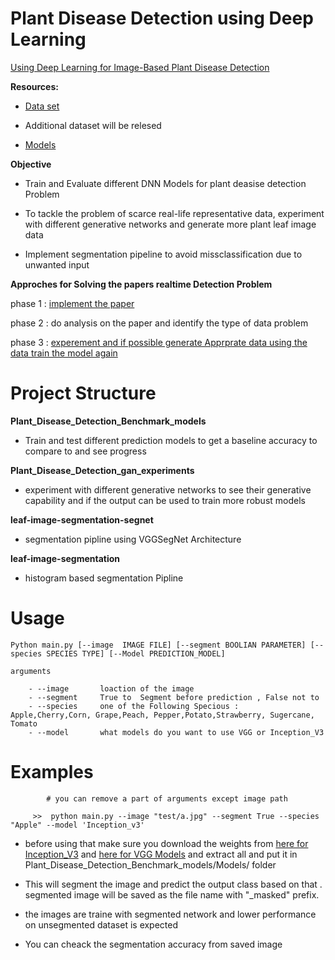 # Plant Disease Detection using Deep Learning

[Using Deep Learning for Image-Based Plant Disease Detection](https://arxiv.org/pdf/1604.03169.pdf) 



**Resources:**
- [Data set](https://github.com/spMohanty/PlantVillage-Dataset)

- Additional dataset will be relesed 

- [Models](https://gitlab.com/Israel777/Plant_Disease_Detection_models)



**Objective**

- Train and Evaluate different DNN Models for plant deasise detection Problem

- To tackle the problem of scarce real-life representative data, experiment with different generative networks and generate more plant leaf image data

- Implement segmentation pipeline to avoid missclassification due to unwanted input 



**Approches for Solving the papers realtime Detection Problem**

phase 1 : [implement the paper](https://github.com/singnet/plant-disease-experiments/tree/master/Plant_Disease_Detection_Benchmark_models) 

phase 2 : do analysis on the paper and identify the type of data problem 

phase 3 : [experement and if possible generate Apprprate data
		  using the data train the model again](https://github.com/singnet/plant_disease_experements/tree/master/Plant_Disease_Detection_gan_experimants)


# Project Structure

**Plant_Disease_Detection_Benchmark_models**

- Train and test different prediction models to get a baseline accuracy to compare to and see progress

**Plant_Disease_Detection_gan_experiments**

- experiment with different generative networks to see their generative capability and if the output can be used to train more robust models

**leaf-image-segmentation-segnet**

- segmentation pipline using VGGSegNet Architecture

**leaf-image-segmentation**

- histogram based segmentation Pipline 





# Usage

	Python main.py [--image  IMAGE FILE] [--segment BOOLIAN PARAMETER] [--species SPECIES TYPE] [--Model PREDICTION_MODEL]

	arguments

		- --image       loaction of the image
		- --segment     True to  Segment before prediction , False not to 
		- --species     one of the Following Specious :  Apple,Cherry,Corn, Grape,Peach, Pepper,Potato,Strawberry, Sugercane, Tomato
		- --model       what models do you want to use VGG or Inception_V3



# Examples


		 	# you can remove a part of arguments except image path

		 >>  python main.py --image "test/a.jpg" --segment True --species "Apple" --model 'Inception_v3'
	   

- before using that make sure you download the weights from   [here for Inception_V3](https://drive.google.com/file/d/1PZ0SUyGbcKJidNcSfwKsnhR23O2PBl78/view?usp=sharing) and  [here for VGG Models](https://drive.google.com/file/d/1AufdWYl-TfeicAmaweq6Gd8q3--vuBfA/view?usp=sharing)  and extract all and put it in Plant_Disease_Detection_Benchmark_models/Models/  folder 
		
- This will segment the image and predict the output class based on that . segmented image will be saved as the file name with "_masked" prefix.


- the images are traine with segmented network and lower performance on unsegmented dataset is expected 

-  You can cheack the segmentation accuracy from saved image